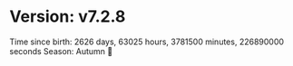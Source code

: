 # Version: v7.2.8
Time since birth: 2626 days, 63025 hours, 3781500 minutes, 226890000 seconds
Season: Autumn 🍁
